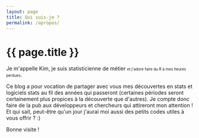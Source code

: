 ```yaml
---
layout: page
title: Qui suis-je ?
permalink: /apropos/
---
```


<h1 class="post-title">{{ page.title }}</h1>

<p>Je m'appelle Kim, je suis statisticienne de métier <FONT size="1">et j'adore faire du R à mes heures perdues</FONT>.</p>

<p>Ce blog a pour vocation de partager avec vous mes découvertes en stats et logiciels stats au fil des années qui passeront (certaines périodes seront certainement plus propices à la découverte que d'autres). Je compte donc faire de la pub aux développeurs et chercheurs qui attireront mon attention ! Et qui sait, peut-être qu'un jour j'aurai moi aussi des petits codes utiles à vous offrir ? :)</p>

<p>Bonne visite !</p>
